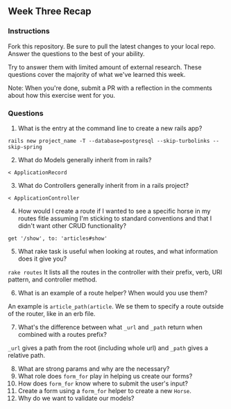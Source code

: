 ## Week Three Recap

### Instructions
Fork this repository. Be sure to pull the latest changes to your local repo. Answer the questions to the best of your ability.

Try to answer them with limited amount of external research. These questions cover the majority of what we've learned this week.

Note: When you're done, submit a PR with a reflection in the comments about how this exercise went for you.

### Questions

1. What is the entry at the command line to create a new rails app?

 `rails new project_name -T --database=postgresql --skip-turbolinks --skip-spring`

2. What do Models generally inherit from in rails?

 `< ApplicationRecord`

3. What do Controllers generally inherit from in a rails project?

 `< ApplicationController`

4. How would I create a route if I wanted to see a specific horse in my routes fitle assuming I'm sticking to standard conventions and that I didn't want other CRUD functionality?

 `get '/show', to: 'articles#show'`
 
5. What rake task is useful when looking at routes, and what information does it give you?

 `rake routes`
 It lists all the routes in the controller with their prefix, verb, URI pattern, and controller method.

6. What is an example of a route helper? When would you use them?

 An example is `article_path(article`. We se them to specify a route outside of the router, like in an erb file.

7. What's the difference between what `_url` and `_path` return when combined with a routes prefix?

 `_url` gives a path from the root (including whole url) and `_path` gives a relative path.

8. What are strong params and why are the necessary?
9. What role does `form_for` play in helping us create our forms?
10. How does `form_for` know where to submit the user's input?
11. Create a form using a `form_for` helper to create a new `Horse`. 
12. Why do we want to validate our models?

